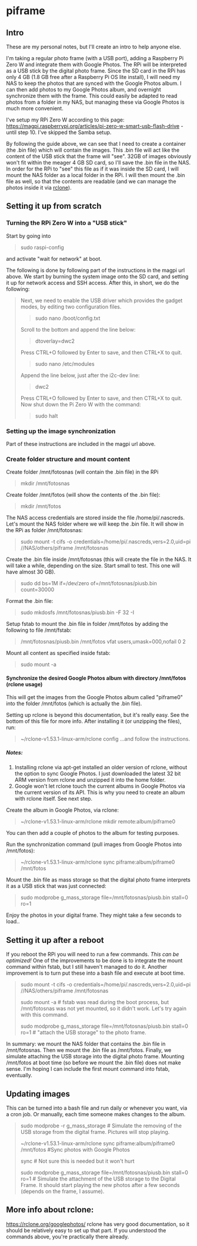 # piframe
## Intro

These are my personal notes, but I'll create an intro to help anyone else.

I'm taking a regular photo frame (with a USB port), adding a Raspberry Pi Zero W and integrate them with Google Photos. The RPi will be interpreted as a USB stick by the digital photo frame. Since the SD card in the RPi has only 4 GB (1.8 GB free after a Raspberry Pi OS lite install), I will need my NAS to keep the photos that are synced with the Google Photos album. I can then add photos to my Google Photos album, and overnight synchronize them with the frame. 
This could easily be adapted to read photos from a folder in my NAS, but managing these via Google Photos is much more convenient. 
 
I've setup my RPi Zero W according to this page: https://magpi.raspberrypi.org/articles/pi-zero-w-smart-usb-flash-drive - until step 10. I've skipped the Samba setup. 
 
By following the guide above, we can see that I need to create a container (the .bin file) which will contain the images. This .bin file will act like the content of the USB stick that the frame will "see". 32GB of images obviously won't fit within the meager 4 GB SD card, so I'll save the .bin file in the NAS. In order for the RPi to "see" this file as if it was inside the SD card, I will mount the NAS folder as a local folder in the RPi. I will then mount the .bin file as well, so that the contents are readable (and we can manage the photos inside it via [rclone](www.rclone.org)). 

## Setting it up from scratch
### Turning the RPi Zero W into a "USB stick"

Start by going into
> sudo raspi-config  
>
and activate "wait for network" at boot. 

The following is done by following part of the instructions in the magpi url above. We start by burning the system image onto the SD card, and setting it up for network access and SSH access. After this, in short, we do the following: 

> Next, we need to enable the USB driver which provides the gadget modes, by editing two configuration files. 
>
>>	sudo nano /boot/config.txt 
>
> Scroll to the bottom and append the line below:
>
>>	dtoverlay=dwc2
>
> Press CTRL+O followed by Enter to save, and then CTRL+X to quit.
>
>> sudo nano /etc/modules 
>
> Append the line below, just after the i2c-dev line:
>> dwc2
>
> Press CTRL+O followed by Enter to save, and then CTRL+X to quit. 
> Now shut down the Pi Zero W with the command: 
>> sudo halt 

### Setting up the image synchronization 
Part of these instructions are included in the magpi url above.
### Create folder structure and mount content
Create folder /mnt/fotosnas (will contain the .bin file) in the RPi 
>
> mkdir /mnt/fotosnas 
>
Create folder /mnt/fotos (will show the contents of the .bin file): 
>
> mkdir /mnt/fotos 

The NAS access credentials are stored inside the file /home/pi/.nascreds. Let's mount the NAS folder where we will keep the .bin file. It will show in the RPi as folder /mnt/fotosnas: 
> sudo mount -t cifs -o credentials=/home/pi/.nascreds,vers=2.0,uid=pi //NAS/others/piframe /mnt/fotosnas 
>
Create the .bin file inside /mnt/fotosnas (this will create the file in the NAS. It will take a while, depending on the size. Start small to test. This one will have almost 30 GB). 
>
> sudo dd bs=1M if=/dev/zero of=/mnt/fotosnas/piusb.bin count=30000 
>
Format the .bin file: 
> sudo mkdosfs /mnt/fotosnas/piusb.bin -F 32 -I 
>
Setup fstab to mount the .bin file in folder /mnt/fotos by adding the following to file /mnt/fstab: 
>
> /mnt/fotosnas/piusb.bin /mnt/fotos vfat users,umask=000,nofail 0 2 
>
Mount all content as specified inside fstab: 
>
> sudo mount -a 

#### Synchronize the desired Google Photos album with directory /mnt/fotos (rclone usage)
This will get the images from the Google Photos album called "piframe0" into the folder /mnt/fotos (which is actually the .bin file). 

Setting up rclone is beyond this documentation, but it's really easy. See the bottom of this file for more info. After installing it (or unzipping the files), run: 
> ~/rclone-v1.53.1-linux-arm/rclone config
...and follow the instructions.
##### Notes: 
1. Installing rclone via apt-get installed an older version of rclone, without the option to sync Google Photos. I just downloaded the latest 32 bit ARM version from rclone and unzipped it into the home folder. 
2. Google won't let rclone touch the current albums in Google Photos via the current version of its API. This is why you need to create an album with rclone itself. See next step. 

Create the album in Google Photos, via rclone: 
>
> ~/rclone-v1.53.1-linux-arm/rclone mkdir remote:album/piframe0 
>
You can then add a couple of photos to the album for testing purposes. 
>
Run the synchronization command (pull images from Google Photos into /mnt/fotos): 
>
> ~/rclone-v1.53.1-linux-arm/rclone sync piframe:album/piframe0 /mnt/fotos 
>
Mount the .bin file as mass storage so that the digital photo frame interprets it as a USB stick that was just connected: 
>
> sudo modprobe g_mass_storage file=/mnt/fotosnas/piusb.bin stall=0 ro=1 
>
Enjoy the photos in your digital frame. They might take a few seconds to load.. 

## Setting it up after a reboot
If you reboot the RPi you will need to run a few commands. *This can be optimized!* One of the improvements to be done is to integrate the mount command within fstab, but I still haven't managed to do it. Another improvement is to turn put these into a bash file and execute at boot time.

> sudo mount -t cifs -o credentials=/home/pi/.nascreds,vers=2.0,uid=pi //NAS/others/piframe /mnt/fotosnas
>
> sudo mount -a # fstab was read during the boot process, but /mnt/fotosnas was not yet mounted, so it didn't work. Let's try again with this command.
> 
> sudo modprobe g_mass_storage file=/mnt/fotosnas/piusb.bin stall=0 ro=1 # "attach the USB storage" to the photo frame.

In summary: we mount the NAS folder that contains the .bin file in /mnt/fotosnas. Then we mount the .bin file as /mnt/fotos. Finally, we simulate attaching the USB storage into the digital photo frame. 
Mounting /mnt/fotos at boot time (so before we mount the .bin file) does not make sense. I'm hoping I can include the first mount command into fstab, eventually.

## Updating images

This can be turned into a bash file and run daily or whenever you want, via a cron job. Or manually, each time someone makes changes to the album.

> sudo modprobe -r g_mass_storage # Simulate the removing of the USB storage from the digital frame. Pictures will stop playing.
> 
> ~/rclone-v1.53.1-linux-arm/rclone sync piframe:album/piframe0 /mnt/fotos #Sync photos with Google Photos
> 
> sync # Not sure this is needed but it won't hurt
> 
> sudo modprobe g_mass_storage file=/mnt/fotosnas/piusb.bin stall=0 ro=1 # Simulate the attachment of the USB storage to the Digital Frame. It should start playing the new photos after a few seconds (depends on the frame, I assume).

## More info about rclone:
https://rclone.org/googlephotos/ 
rclone has very good documentation, so it should be relatively easy to set up that part. If you understood the commands above, you're practically there already.
